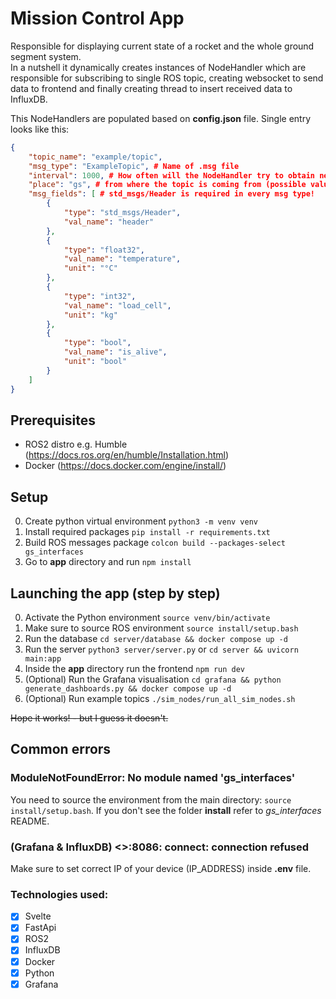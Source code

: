 # Mission Control App
Responsible for displaying current state of a rocket and the whole ground segment system. <br>
In a nutshell it dynamically creates instances of NodeHandler which are responsible for subscribing to single ROS topic,
creating websocket to send data to frontend and finally creating thread to insert received data to InfluxDB.

This NodeHandlers are populated based on **config.json** file.
Single entry looks like this:

```json
{
    "topic_name": "example/topic",
    "msg_type": "ExampleTopic", # Name of .msg file
    "interval": 1000, # How often will the NodeHandler try to obtain new msg (in ms)
    "place": "gs", # from where the topic is coming from (possible values: "gs", "rocket") 
    "msg_fields": [ # std_msgs/Header is required in every msg type!
        {
            "type": "std_msgs/Header",
            "val_name": "header"
        },
        {
            "type": "float32",
            "val_name": "temperature",
            "unit": "°C"
        },
        {
            "type": "int32",
            "val_name": "load_cell",
            "unit": "kg"
        },
        {
            "type": "bool",
            "val_name": "is_alive",
            "unit": "bool"
        }
    ]
}
```

## Prerequisites
- ROS2 distro e.g. Humble (https://docs.ros.org/en/humble/Installation.html)
- Docker (https://docs.docker.com/engine/install/)

## Setup
0. Create python virtual environment `python3 -m venv venv`
1. Install required packages `pip install -r requirements.txt`
2. Build ROS messages package `colcon build --packages-select gs_interfaces`
3. Go to **app** directory and run `npm install`<br>

## Launching the app (step by step)
0. Activate the Python environment `source venv/bin/activate`
1. Make sure to source ROS environment `source install/setup.bash`
2. Run the database `cd server/database && docker compose up -d`
3. Run the server `python3 server/server.py` or `cd server && uvicorn main:app`
4. Inside the **app** directory run the frontend `npm run dev`
5. (Optional) Run the Grafana visualisation `cd grafana && python generate_dashboards.py && docker compose up -d`
6. (Optional) Run example topics `./sim_nodes/run_all_sim_nodes.sh`

~~Hope it works! - but I guess it doesn't.~~

## Common errors

### ModuleNotFoundError: No module named 'gs_interfaces'
You need to source the environment from the main directory: `source install/setup.bash`.
If you don't see the folder **install** refer to *gs_interfaces* README.

### (Grafana & InfluxDB) <>:8086: connect: connection refused
Make sure to set correct IP of your device (IP_ADDRESS) inside **.env** file.

### Technologies used:

- [x] Svelte
- [x] FastApi
- [x] ROS2
- [x] InfluxDB
- [x] Docker
- [x] Python
- [x] Grafana
